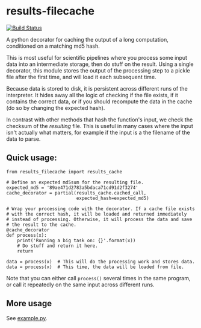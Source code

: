 # results-filecache
[![Build Status](https://travis-ci.org/felixduvallet/results-filecache.svg?branch=master)](https://travis-ci.org/felixduvallet/results-filecache)

A python decorator for caching the output of a long computation, 
conditioned on a matching md5 hash.

This is most useful for scientific pipelines where you process some
input data into an intermediate storage, then do stuff on the result.
Using a single decorator, this module stores the output of the
processing step to a pickle file after the first time, and will load it
each subsequent time.

Because data is stored to disk, it is persistent across different runs
of the interpreter. It hides away all the logic of checking if the file
exists, if it contains the correct data, or if you should recompute the
data in the cache (do so by changing the expected hash).

In contrast with other methods that hash the function's input, we check
the checksum of the *resulting* file. This is useful in many cases where
the input isn't actually what matters, for example if the input is a
the filename of the data to parse.

## Quick usage:

```
from results_filecache import results_cache

# Define an expected md5sum for the resulting file.
expected_md5 = '89ae471d2783a5bdaca71cd91d2f3274'
cache_decorator = partial(results_cache.cached_call,
                          expected_hash=expected_md5)
                         
# Wrap your processing code with the decorator. If a cache file exists
# with the correct hash, it will be loaded and returned immediately
# instead of processing. Otherwise, it will process the data and save 
# the result to the cache.
@cache_decorator
def process(x):
    print('Running a big task on: {}'.format(x))
    # Do stuff and return it here.
    return

data = process(x)  # This will do the processing work and stores data.
data = process(x)  # This time, the data will be loaded from file. 

```

Note that you can either call `process()` several times in the same
program, or call it repeatedly on the same input across different runs.

## More usage

See [example.py](results_filecache/example.py).
